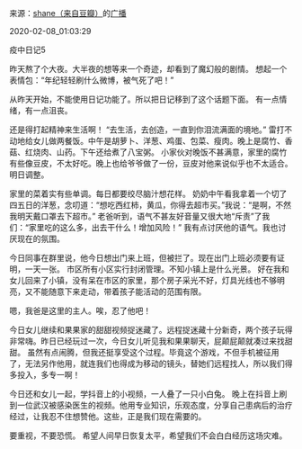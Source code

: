 来源：[shane（来自豆瓣）](https://www.douban.com/people/37164735/)的[广播](https://www.douban.com/people/37164735/status/2797240516/)


2020-02-08_01:03:29


疫中日记5

昨天熬了个大夜。大半夜的想等来一个奇迹，却看到了魔幻般的剧情。
想起一个表情包：“年纪轻轻刷什么微博，被气死了吧！”

从昨天开始，不能使用日记功能了。所以把日记移到了这个话题下面。
有一点情绪，有一点沮丧。

还是得打起精神来生活啊！
“去生活，去创造，一直到你泪流满面的境地。”
雷打不动地给女儿做两餐饭。中午是胡萝卜、洋葱、鸡蛋、包菜、瘦肉。晚上是腐竹、香菇、红烧肉、山药。下午还给煮了八宝粥。
小家伙对晚饭不甚满意，家里的腐竹有些像豆皮，不太好吃。晚上也给爷爷做了一份，豆皮对他来说似乎也不太适合。
明日调整。

家里的菜着实有些单调。每日都要绞尽脑汁想花样。
奶奶中午看我拿着一个切了四五日的洋葱，念叨道：“想吃西红柿，黄瓜，你得去超市买。”我说：“是啊，不然我明天戴口罩去下超市。”
老爸听到，语气不甚友好音量又很大地“斥责”了我们：“家里吃的这么多，出去干什么！增加风险！”
我有点讨厌他的语气。我也讨厌现在的氛围。

今日同事在群里说，他今日想出门来上班，但被拦了。现在出门上班必须要有证明，一天一张。
市区所有小区实行封闭管理。不知小镇上是什么光景。
好在我和女儿回来了小镇，没有呆在市区的家里，那个房子采光不好，灯具光线也不够明亮，又不能随意下来走动，带着孩子能活动的范围有限。

嗯，我爸是这里的主人。唉，忍了他吧！

今日女儿继续和果果家的甜甜视频捉迷藏了。远程捉迷藏十分新奇，两个孩子玩得非常嗨。昨日已经玩过一次，今日女儿听见我和果果聊天，屁颠屁颠就凑过来找甜甜。
虽然有点闹腾，但我还挺享受这个过程。毕竟这个游戏，不但手机被征用了，无法另作他用，就连我们也得成为移动的镜头，替她们远程找人，所以我们得多投入，多专一啊！

今日还和女儿一起，学抖音上的小视频，一人叠了一只小白兔。
晚上在抖音上刷到一位武汉被感染医生的视频。他用专业知识，乐观态度，分享自己患病后的治疗经过，让我忍不住想赞他。这些，正是我们现在需要的。

要重视，不要恐慌。
希望人间早日恢复太平，希望我们不会白白经历这场灾难。

